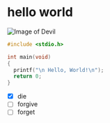 # hello world
![Image of Devil](https://images.unsplash.com/photo-1575844261401-d69721eb5044?q=80&w=1887&auto=format&fit=crop&ixlib=rb-4.0.3&ixid=M3wxMjA3fDB8MHxwaG90by1wYWdlfHx8fGVufDB8fHx8fA%3D%3D)
```c
#include <stdio.h>

int main(void)
{
  printf("\n Hello, World!\n");
  return 0;
}
```
- [x] die
- [ ] forgive
- [ ] forget
